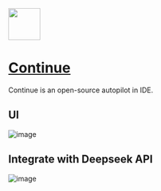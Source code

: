 <img src="https://github.com/deepseek-ai/awesome-deepseek-integration/assets/59196087/e4d082de-6f64-44b9-beaa-0de55d70cfab" width="64" height="auto" /> 

# [Continue](https://continue.dev/)

Continue is an open-source autopilot in IDE.

## UI
![image](https://github.com/deepseek-ai/awesome-deepseek-integration/assets/59196087/094e9dc8-03d0-493d-95fb-6129a42a35bd)


## Integrate with Deepseek API
![image](https://github.com/deepseek-ai/awesome-deepseek-integration/assets/59196087/55aa22bc-9329-44e0-a8d5-7d63a3816a26)
